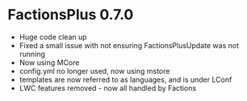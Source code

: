 # FactionsPlus 0.7.0

* Huge code clean up
* Fixed a small issue with not ensuring FactionsPlusUpdate was not running
* Now using MCore
* config.yml no longer used, now using mstore
* templates are now referred to as languages, and is under LConf
* LWC features removed - now all handled by Factions 